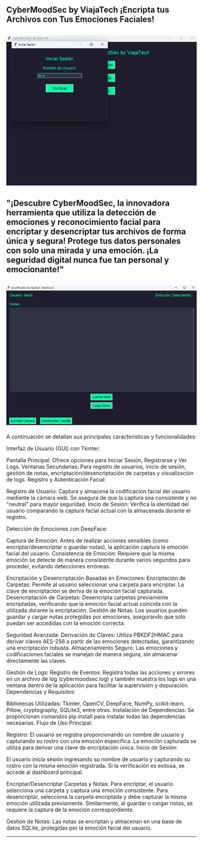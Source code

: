 CyberMoodSec by ViajaTech ¡Encripta tus Archivos con Tus Emociones Faciales!
-------
![](https://github.com/viajatech/CyberMoodSec/blob/main/CyberMoodSec%20GUI%20%20.png)
-------
"¡Descubre CyberMoodSec, la innovadora herramienta que utiliza la detección de emociones y reconocimiento facial para encriptar y desencriptar tus archivos de forma única y segura! Protege tus datos personales con solo una mirada y una emoción. ¡La seguridad digital nunca fue tan personal y emocionante!"
-------
![](https://github.com/viajatech/CyberMoodSec/blob/main/CyberMoodSec%20Main.png)
-------
A continuación se detallan sus principales características y funcionalidades:

Interfaz de Usuario (GUI) con Tkinter:

Pantalla Principal: Ofrece opciones para Iniciar Sesión, Registrarse y Ver Logs.
Ventanas Secundarias: Para registro de usuarios, inicio de sesión, gestión de notas, encriptación/desencriptación de carpetas y visualización de logs.
Registro y Autenticación Facial:

Registro de Usuario: Captura y almacena la codificación facial del usuario mediante la cámara web. Se asegura de que la captura sea consistente y no "neutral" para mayor seguridad.
Inicio de Sesión: Verifica la identidad del usuario comparando la captura facial actual con la almacenada durante el registro.

Detección de Emociones con DeepFace:

Captura de Emoción: Antes de realizar acciones sensibles (como encriptar/desencriptar o guardar notas), la aplicación captura la emoción facial del usuario.
Consistencia de Emoción: Requiere que la misma emoción se detecte de manera consistente durante varios segundos para proceder, evitando detecciones erróneas.

Encriptación y Desencriptación Basadas en Emociones:
Encriptación de Carpetas: Permite al usuario seleccionar una carpeta para encriptar. La clave de encriptación se deriva de la emoción facial capturada.
Desencriptación de Carpetas: Desencripta carpetas previamente encriptadas, verificando que la emoción facial actual coincida con la utilizada durante la encriptación.
Gestión de Notas: Los usuarios pueden guardar y cargar notas protegidas por emociones, asegurando que solo puedan ser accedidas con la emoción correcta.

Seguridad Avanzada:
Derivación de Claves: Utiliza PBKDF2HMAC para derivar claves AES-256 a partir de las emociones detectadas, garantizando una encriptación robusta.
Almacenamiento Seguro: Las emociones y codificaciones faciales se manejan de manera segura, sin almacenar directamente las claves.

Gestión de Logs:
Registro de Eventos: Registra todas las acciones y errores en un archivo de log (cybermoodsec.log) y también muestra los logs en una ventana dentro de la aplicación para facilitar la supervisión y depuración.
Dependencias y Requisitos:

Bibliotecas Utilizadas: Tkinter, OpenCV, DeepFace, NumPy, scikit-learn, Pillow, cryptography, SQLite3, entre otras.
Instalación de Dependencias: Se proporcionan comandos pip install para instalar todas las dependencias necesarias.
Flujo de Uso Principal:

Registro:
El usuario se registra proporcionando un nombre de usuario y capturando su rostro con una emoción específica.
La emoción capturada se utiliza para derivar una clave de encriptación única.
Inicio de Sesión:

El usuario inicia sesión ingresando su nombre de usuario y capturando su rostro con la misma emoción registrada.
Si la verificación es exitosa, se accede al dashboard principal.

Encriptar/Desencriptar Carpetas y Notas:
Para encriptar, el usuario selecciona una carpeta y captura una emoción consistente.
Para desencriptar, selecciona la carpeta encriptada y debe capturar la misma emoción utilizada previamente.
Similarmente, al guardar o cargar notas, se requiere la captura de la emoción correspondiente.

Gestión de Notas:
Las notas se encriptan y almacenan en una base de datos SQLite, protegidas por la emoción facial del usuario.

-------

